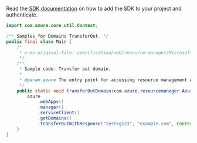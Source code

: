 Read the [SDK documentation](https://github.com/Azure/azure-sdk-for-java/blob/azure-resourcemanager_2.14.0/sdk/resourcemanager/azure-resourcemanager/README.md) on how to add the SDK to your project and authenticate.

```java
import com.azure.core.util.Context;

/** Samples for Domains TransferOut. */
public final class Main {
    /*
     * x-ms-original-file: specification/web/resource-manager/Microsoft.DomainRegistration/stable/2021-03-01/examples/TransferOutDomain.json
     */
    /**
     * Sample code: Transfer out domain.
     *
     * @param azure The entry point for accessing resource management APIs in Azure.
     */
    public static void transferOutDomain(com.azure.resourcemanager.AzureResourceManager azure) {
        azure
            .webApps()
            .manager()
            .serviceClient()
            .getDomains()
            .transferOutWithResponse("testrg123", "example.com", Context.NONE);
    }
}
```
